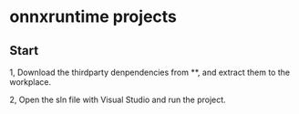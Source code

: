 # onnxruntime projects

## Start

1, Download the thirdparty denpendencies from **, and extract them to the workplace.

2, Open the sln file with Visual Studio and run the project.